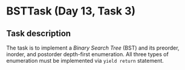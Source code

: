 # BSTTask (Day 13, Task 3)

## Task description
The task is to implement a *Binary Search Tree* (BST) and its preorder, inorder, and postorder depth-first enumeration.
All three types of enumeration must be implemented via `yield return` statement.
